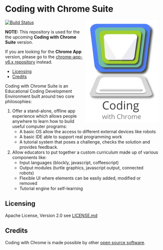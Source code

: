 # Coding with Chrome Suite

[![Build Status](https://travis-ci.org/google/coding-with-chrome.svg?branch=main)](https://travis-ci.org/google/coding-with-chrome)
<img src="/assets/png/logo.png" align="right" alt="Coding with Chrome">

**NOTE:**
This repository is used for the the upcoming **Coding with Chrome Suite** version.

If you are looking for the **Chrome App** version, please go to the
[chrome-app-v6.x repository](1) instead.

- [Licensing](#licensing)
- [Credits](#credits)

Coding with Chrome Suite is an Educational Coding Development Environment built
around two core philosophies:

1. Offer a stand-alone, offline app experience which allows people anywhere to
   learn how to build useful computer programs:
   - A basic OS allow the access to different external devices like robots
   - A basic IDE able to support real programming work
   - A tutorial system that poses a challenge, checks the solution and
     provides feedback.
2. Allow educators to put together a custom curriculum made up of various
   components like:
   - Input languages (blockly, javascript, coffeescript)
   - Output modules (turtle graphics, javascript output, connected robots)
   - Flexible UI where elements can be easily added, modified or removed
   - Tutorial engine for self-learning

## Licensing

Apache License, Version 2.0 see [LICENSE.md](LICENSE.md)

## Credits

Coding with Chrome is made possible by other [open source software](NOTICE.md).

[1]: https://github.com/google/coding-with-chrome/tree/chrome-app-v6.x
[2]: https://cla.developers.google.com/
